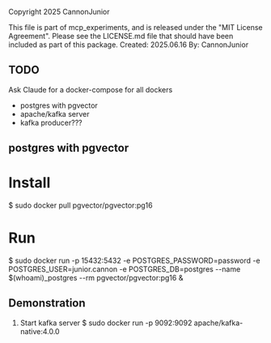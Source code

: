 Copyright 2025 CannonJunior
  
This file is part of mcp_experiments, and is released under the "MIT License Agreement".
Please see the LICENSE.md file that should have been included as part of this package.
Created: 2025.06.16
By: CannonJunior

## TODO
Ask Claude for a docker-compose for all dockers
- postgres with pgvector
- apache/kafka server
- kafka producer???

## postgres with pgvector
# Install
$ sudo docker pull pgvector/pgvector:pg16

# Run
$ sudo docker run -p 15432:5432 -e POSTGRES_PASSWORD=password -e POSTGRES_USER=junior.cannon -e POSTGRES_DB=postgres --name $(whoami)_postgres --rm pgvector/pgvector:pg16 &

## Demonstration
1. Start kafka server
$ sudo docker run -p 9092:9092 apache/kafka-native:4.0.0
